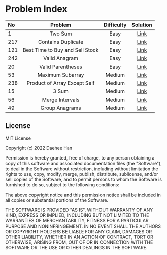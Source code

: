 Problem Index
===================================

| No  |                 Problem                  | Difficulty | Solution |
|:----|:----------------------------------------:|:----------:|:--------:|
| 1   |                 Two Sum                  |    Easy    | [Link](https://github.com/booknara/playground/blob/master/src/main/java/com/booknara/problem/hash/TwoSum.java) |
| 217 |            Contains Duplicate            |    Easy    |   [Link](https://github.com/booknara/playground/blob/master/src/main/java/com/booknara/problem/hash/ContainsDuplicate.java)   |
| 121 |     Best Time to Buy and Sell Stock      |    Easy    |   [Link](https://github.com/booknara/playground/blob/master/src/main/java/com/booknara/problem/dp/BestTimeToBuyAndSellStock.java)   |
| 242 |              Valid Anagram	              |    Easy    |   [Link](https://github.com/booknara/playground/blob/master/src/main/java/com/booknara/problem/hash/ValidAnagram.java)   |
| 20  |            Valid Parentheses             |    Easy    |   [Link](https://github.com/booknara/playground/blob/master/src/main/java/com/booknara/problem/stack/ValidParentheses.java)   |
| 53  |             Maximum Subarray             |    Medium    |   [Link](https://github.com/booknara/playground/blob/master/src/main/java/com/booknara/problem/dp/MaxSubArray.java)   |
| 238 |       Product of Array Except Self       |    Medium    |   [Link](https://github.com/booknara/playground/blob/master/src/main/java/com/booknara/problem/dp/ProductArrayExceptSelf.java)   |
| 15  |                  3 Sum                   |    Medium    | [Link](https://github.com/booknara/playground/blob/master/src/main/java/com/booknara/problem/twopointers/ThreeSum.java) |
| 56  |             Merge Intervals              |    Medium    | [Link](https://github.com/booknara/playground/blob/master/src/main/java/com/booknara/problem/array/MergeIntervals.java) |
| 49  |             Group Anagrams              |    Medium    | [Link](https://github.com/booknara/playground/blob/master/src/main/java/com/booknara/problem/hash/GroupAnagrams.java) |


License
-------
MIT License

Copyright (c) 2022 Daehee Han

Permission is hereby granted, free of charge, to any person obtaining a copy
of this software and associated documentation files (the "Software"), to deal
in the Software without restriction, including without limitation the rights
to use, copy, modify, merge, publish, distribute, sublicense, and/or sell
copies of the Software, and to permit persons to whom the Software is
furnished to do so, subject to the following conditions:

The above copyright notice and this permission notice shall be included in all
copies or substantial portions of the Software.

THE SOFTWARE IS PROVIDED "AS IS", WITHOUT WARRANTY OF ANY KIND, EXPRESS OR
IMPLIED, INCLUDING BUT NOT LIMITED TO THE WARRANTIES OF MERCHANTABILITY,
FITNESS FOR A PARTICULAR PURPOSE AND NONINFRINGEMENT. IN NO EVENT SHALL THE
AUTHORS OR COPYRIGHT HOLDERS BE LIABLE FOR ANY CLAIM, DAMAGES OR OTHER
LIABILITY, WHETHER IN AN ACTION OF CONTRACT, TORT OR OTHERWISE, ARISING FROM,
OUT OF OR IN CONNECTION WITH THE SOFTWARE OR THE USE OR OTHER DEALINGS IN THE
SOFTWARE.
